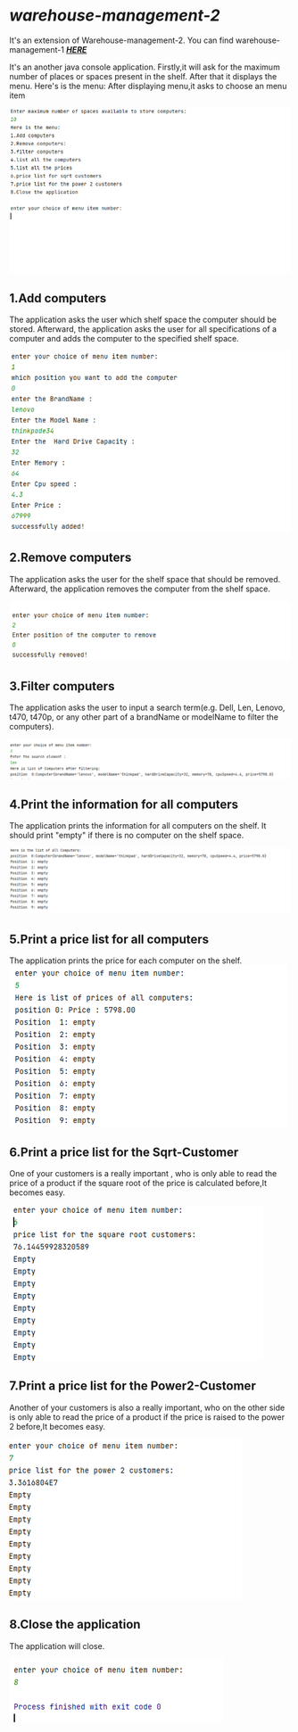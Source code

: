 # *warehouse-management-2*
It's an extension of Warehouse-management-2.
You can find warehouse-management-1
[***HERE***](https://github.com/rayallavandana/warehouse-management-1/blob/branch/README.md)

It's an another java console application.
Firstly,it will ask for the maximum number of places or spaces present in the shelf.
After that it displays the menu.
Here's is the menu:
After displaying menu,it asks to choose an menu item

![](images/menu.PNG)
## 1.Add computers
The application asks the user which shelf space the computer should be stored. 
Afterward, the application asks the user for all specifications of a computer and adds the computer to the specified shelf space.

![](images/add.PNG)
## 2.Remove computers
The application asks the user for the shelf space that should be removed. Afterward, 
the application removes the computer from the shelf space.

![](images/remove.PNG)
## 3.Filter computers
The application asks the user to input a search term(e.g. Dell, Len, Lenovo, t470, t470p, or any other part of a brandName or modelName to filter the computers).

![](images/filter.PNG)

## 4.Print the information for all computers
The application prints the information for all computers on the shelf. 
It should print "empty" if there is no computer on the shelf space.

![](images/list.PNG)

## 5.Print a price list for all computers
The application prints the price for each computer on the shelf.
![](images/prices.PNG)

## 6.Print a price list for the Sqrt-Customer
One of your customers is a really important , 
who is only able to read the price of a product if the square root of the price is calculated before,It becomes easy.

![](images/sqrt.PNG)

## 7.Print a price list for the Power2-Customer
Another of your customers is also a really important, 
who on the other side is only able to read the price of a product if the price is raised to the power 2 before,It becomes easy.

![](images/power.PNG)

## 8.Close the application
The application will close.

![](images/close.PNG)